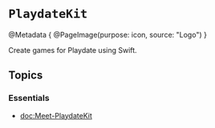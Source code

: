 # ``PlaydateKit``

@Metadata {
    @PageImage(purpose: icon, source: "Logo")
}

Create games for Playdate using Swift.

## Topics

### Essentials

- <doc:Meet-PlaydateKit>
